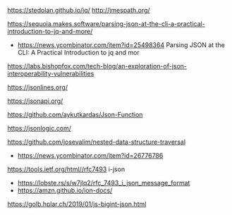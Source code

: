 https://stedolan.github.io/jq/
http://jmespath.org/

https://sequoia.makes.software/parsing-json-at-the-cli-a-practical-introduction-to-jq-and-more/
 *  https://news.ycombinator.com/item?id=25498364 Parsing JSON at the CLI: A Practical Introduction to jq and mor

https://labs.bishopfox.com/tech-blog/an-exploration-of-json-interoperability-vulnerabilities

https://jsonlines.org/

https://jsonapi.org/

https://github.com/aykutkardas/Json-Function

https://jsonlogic.com/

https://github.com/josevalim/nested-data-structure-traversal
* https://news.ycombinator.com/item?id=26776786

https://tools.ietf.org/html//rfc7493 i-json
* https://lobste.rs/s/w7jlq2/rfc_7493_i_json_message_format
* https://amzn.github.io/ion-docs/

https://golb.hplar.ch/2019/01/js-bigint-json.html

